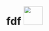 # fdf <img src="http://www.cfa-stephenson.fr/sites/default/files/images/%C3%A9cole%2042%20logo.png" width="50">
